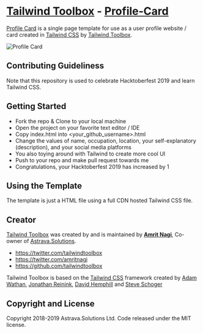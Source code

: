 # [Tailwind Toolbox](https://www.tailwindtoolbox.com/) - [Profile-Card](https://www.tailwindtoolbox.com/templates/profile-card)

[Profile Card](https://www.tailwindtoolbox.com/templates/profile-card) is a single page template for use as a user profile website / card created in [Tailwind CSS](https://tailwindcss.com/) by [Tailwind Toolbox](https://www.tailwindtoolbox.com/).

![Profile Card](https://www.tailwindtoolbox.com/templates/profile-card.png)

## Contributing Guideliness

Note that this repository is used to celebrate Hacktoberfest 2019 and learn Tailwind CSS.

## Getting Started

* Fork the repo & Clone to your local machine
* Open the project on your favorite text editor / IDE
* Copy index.html into <your_github_username>.html
* Change the values of name, occupation, location, your self-explanatory (description), and your social media platforms
* You also toying around with Tailwind to create more cool UI
* Push to your repo and make pull request towards me
* Congratulations, your Hacktoberfest 2019 has increased by 1

## Using the Template

The template is just a HTML file using a full CDN hosted Tailwind CSS file.

## Creator

[Tailwind Toolbox](https://www.tailwindtoolbox.com/) was created by and is maintained by **[Amrit Nagi](https://amritnagi.info/)**, Co-owner of [Astrava.Solutions](https://astrava.solutions).

* https://twitter.com/tailwindtoolbox
* https://twitter.com/amritnagi
* https://github.com/tailwindtoolbox

Tailwind Toolbox is based on the [Tailwind CSS](https://www.tailwindcss.com/) framework created by [Adam Wathan](https://twitter.com/adamwathan), [Jonathan Reinink](https://twitter.com/reinink), [David Hemphill](https://twitter.com/davidhemphill) and [Steve Schoger](https://twitter.com/steveschoger)




## Copyright and License

Copyright 2018-2019 Astrava.Solutions Ltd. Code released under the MIT license.
